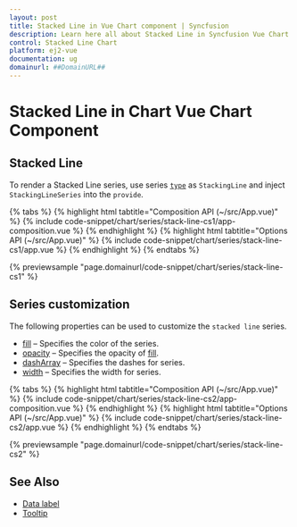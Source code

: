 ```yaml
---
layout: post
title: Stacked Line in Vue Chart component | Syncfusion
description: Learn here all about Stacked Line in Syncfusion Vue Chart component of Syncfusion Essential JS 2 and more.
control: Stacked Line Chart
platform: ej2-vue
documentation: ug
domainurl: ##DomainURL##
---
```


# Stacked Line in Chart Vue Chart Component

## Stacked Line

To render a Stacked Line series, use series [`type`](https://ej2.syncfusion.com/vue/documentation/api/chart/series/#type) as `StackingLine` and
inject `StackingLineSeries` into the `provide`.

{% tabs %}
{% highlight html tabtitle="Composition API (~/src/App.vue)" %}
{% include code-snippet/chart/series/stack-line-cs1/app-composition.vue %}
{% endhighlight %}
{% highlight html tabtitle="Options API (~/src/App.vue)" %}
{% include code-snippet/chart/series/stack-line-cs1/app.vue %}
{% endhighlight %}
{% endtabs %}
        
{% previewsample "page.domainurl/code-snippet/chart/series/stack-line-cs1" %}

## Series customization

The following properties can be used to customize the `stacked line` series.

* [fill](https://ej2.syncfusion.com/vue/documentation/api/chart/seriesModel/#fill) – Specifies the color of the series.
* [opacity](https://ej2.syncfusion.com/vue/documentation/api/chart/seriesModel/#opacity) – Specifies the opacity of [fill](https://ej2.syncfusion.com/vue/documentation/api/chart/seriesModel/#fill).
* [dashArray](https://ej2.syncfusion.com/vue/documentation/api/chart/seriesModel/#dasharray) – Specifies the dashes for series.
* [width](https://helpej2.syncfusion.com/vue/documentation/api/chart/borderModel/#width) – Specifies the width for series.

{% tabs %}
{% highlight html tabtitle="Composition API (~/src/App.vue)" %}
{% include code-snippet/chart/series/stack-line-cs2/app-composition.vue %}
{% endhighlight %}
{% highlight html tabtitle="Options API (~/src/App.vue)" %}
{% include code-snippet/chart/series/stack-line-cs2/app.vue %}
{% endhighlight %}
{% endtabs %}
        
{% previewsample "page.domainurl/code-snippet/chart/series/stack-line-cs2" %}

## See Also

* [Data label](../data-labels/)
* [Tooltip](../tool-tip/)